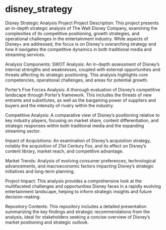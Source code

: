 # disney_strategy
Disney Strategic Analysis Project
Project Description:
This project presents an in-depth strategic analysis of The Walt Disney Company, examining the complexities of its competitive positioning, growth strategies, and operational challenges in the entertainment industry. While aspects of Disney+ are addressed, the focus is on Disney's overarching strategy and how it navigates the competitive dynamics in both traditional media and streaming services.

Analysis Components:
SWOT Analysis: An in-depth assessment of Disney’s internal strengths and weaknesses, coupled with external opportunities and threats affecting its strategic positioning. This analysis highlights core competencies, operational challenges, and areas for potential growth.

Porter’s Five Forces Analysis: A thorough evaluation of Disney’s competitive landscape through Porter’s framework. This includes the threats of new entrants and substitutes, as well as the bargaining power of suppliers and buyers and the intensity of rivalry within the industry.

Competitive Analysis: A comparative view of Disney’s positioning relative to key industry players, focusing on market share, content differentiation, and strategic responses within both traditional media and the expanding streaming sector.

Impact of Acquisitions: An examination of Disney’s acquisition strategy, notably the acquisition of 21st Century Fox, and its effect on Disney’s content library, market reach, and competitive advantage.

Market Trends: Analysis of evolving consumer preferences, technological advancements, and macroeconomic factors impacting Disney’s strategic initiatives and long-term planning.

Project Impact:
This analysis provides a comprehensive look at the multifaceted challenges and opportunities Disney faces in a rapidly evolving entertainment landscape, helping to inform strategic insights and future decision-making.

Repository Contents:
This repository includes a detailed presentation summarizing the key findings and strategic recommendations from the analysis, ideal for stakeholders seeking a concise overview of Disney’s market positioning and strategic outlook.
